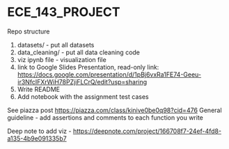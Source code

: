 # ECE_143_PROJECT

Repo structure
1) datasets/  - put all datasets
2) data_cleaning/ - put all data cleaning code
3) viz ipynb file - visualization file
4) link to Google Slides Presentation, read-only link: https://docs.google.com/presentation/d/1pBj6vxRa1FE74-Geeu-ir3NfcIFXrWiH78PZjiFLCrQ/edit?usp=sharing
5) Write README
6) Add notebook with the assignment test cases

See piazza post https://piazza.com/class/kinive0be0q98?cid=476
General guideline - add assertions and comments to each function you write

Deep note to add viz - https://deepnote.com/project/166708f7-24ef-4fd8-a135-4b9e091335b7

